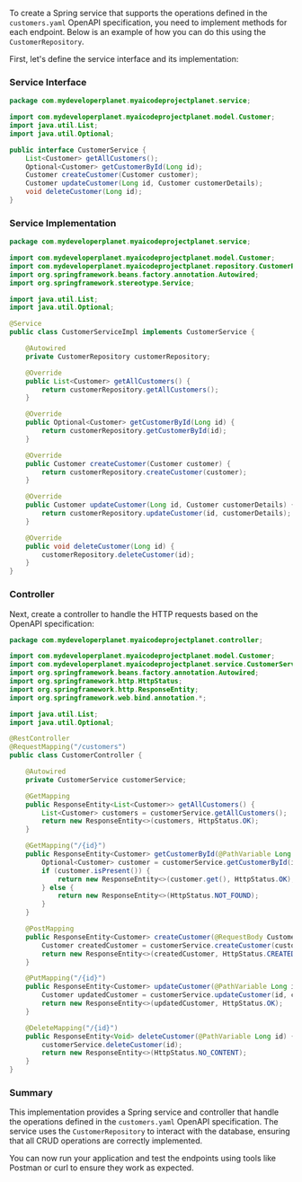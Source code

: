 To create a Spring service that supports the operations defined in the `customers.yaml` OpenAPI specification, you need to implement methods for each endpoint. Below is an example of how you can do this using the `CustomerRepository`.

First, let's define the service interface and its implementation:

### Service Interface

```java
package com.mydeveloperplanet.myaicodeprojectplanet.service;

import com.mydeveloperplanet.myaicodeprojectplanet.model.Customer;
import java.util.List;
import java.util.Optional;

public interface CustomerService {
    List<Customer> getAllCustomers();
    Optional<Customer> getCustomerById(Long id);
    Customer createCustomer(Customer customer);
    Customer updateCustomer(Long id, Customer customerDetails);
    void deleteCustomer(Long id);
}
```

### Service Implementation

```java
package com.mydeveloperplanet.myaicodeprojectplanet.service;

import com.mydeveloperplanet.myaicodeprojectplanet.model.Customer;
import com.mydeveloperplanet.myaicodeprojectplanet.repository.CustomerRepository;
import org.springframework.beans.factory.annotation.Autowired;
import org.springframework.stereotype.Service;

import java.util.List;
import java.util.Optional;

@Service
public class CustomerServiceImpl implements CustomerService {

    @Autowired
    private CustomerRepository customerRepository;

    @Override
    public List<Customer> getAllCustomers() {
        return customerRepository.getAllCustomers();
    }

    @Override
    public Optional<Customer> getCustomerById(Long id) {
        return customerRepository.getCustomerById(id);
    }

    @Override
    public Customer createCustomer(Customer customer) {
        return customerRepository.createCustomer(customer);
    }

    @Override
    public Customer updateCustomer(Long id, Customer customerDetails) {
        return customerRepository.updateCustomer(id, customerDetails);
    }

    @Override
    public void deleteCustomer(Long id) {
        customerRepository.deleteCustomer(id);
    }
}
```

### Controller

Next, create a controller to handle the HTTP requests based on the OpenAPI specification:

```java
package com.mydeveloperplanet.myaicodeprojectplanet.controller;

import com.mydeveloperplanet.myaicodeprojectplanet.model.Customer;
import com.mydeveloperplanet.myaicodeprojectplanet.service.CustomerService;
import org.springframework.beans.factory.annotation.Autowired;
import org.springframework.http.HttpStatus;
import org.springframework.http.ResponseEntity;
import org.springframework.web.bind.annotation.*;

import java.util.List;
import java.util.Optional;

@RestController
@RequestMapping("/customers")
public class CustomerController {

    @Autowired
    private CustomerService customerService;

    @GetMapping
    public ResponseEntity<List<Customer>> getAllCustomers() {
        List<Customer> customers = customerService.getAllCustomers();
        return new ResponseEntity<>(customers, HttpStatus.OK);
    }

    @GetMapping("/{id}")
    public ResponseEntity<Customer> getCustomerById(@PathVariable Long id) {
        Optional<Customer> customer = customerService.getCustomerById(id);
        if (customer.isPresent()) {
            return new ResponseEntity<>(customer.get(), HttpStatus.OK);
        } else {
            return new ResponseEntity<>(HttpStatus.NOT_FOUND);
        }
    }

    @PostMapping
    public ResponseEntity<Customer> createCustomer(@RequestBody Customer customer) {
        Customer createdCustomer = customerService.createCustomer(customer);
        return new ResponseEntity<>(createdCustomer, HttpStatus.CREATED);
    }

    @PutMapping("/{id}")
    public ResponseEntity<Customer> updateCustomer(@PathVariable Long id, @RequestBody Customer customerDetails) {
        Customer updatedCustomer = customerService.updateCustomer(id, customerDetails);
        return new ResponseEntity<>(updatedCustomer, HttpStatus.OK);
    }

    @DeleteMapping("/{id}")
    public ResponseEntity<Void> deleteCustomer(@PathVariable Long id) {
        customerService.deleteCustomer(id);
        return new ResponseEntity<>(HttpStatus.NO_CONTENT);
    }
}
```

### Summary

This implementation provides a Spring service and controller that handle the operations defined in the `customers.yaml` OpenAPI specification. The service uses the `CustomerRepository` to interact with the database, ensuring that all CRUD operations are correctly implemented.

You can now run your application and test the endpoints using tools like Postman or curl to ensure they work as expected.